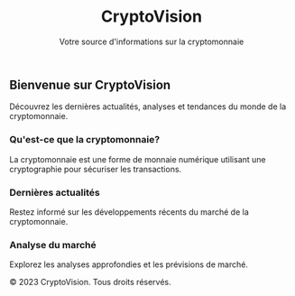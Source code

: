 <!DOCTYPE html>
<html lang="en">
<head>
    <meta charset="UTF-8">
    <meta name="viewport" content="width=device-width, initial-scale=1.0">
    <link rel="stylesheet" href="styles.css">
    <title>CryptoVision</title>
</head>
<body>
    <header>
        <h1>CryptoVision</h1>
        <p>Votre source d'informations sur la cryptomonnaie</p>
    </header>
    <section id="intro">
        <h2>Bienvenue sur CryptoVision</h2>
        <p>Découvrez les dernières actualités, analyses et tendances du monde de la cryptomonnaie.</p>
    </section>
    <section id="content">
        <article>
            <h3>Qu'est-ce que la cryptomonnaie?</h3>
            <p>La cryptomonnaie est une forme de monnaie numérique utilisant une cryptographie pour sécuriser les transactions.</p>
        </article>
        <article>
            <h3>Dernières actualités</h3>
            <p>Restez informé sur les développements récents du marché de la cryptomonnaie.</p>
        </article>
        <article>
            <h3>Analyse du marché</h3>
            <p>Explorez les analyses approfondies et les prévisions de marché.</p>
        </article>
    </section>
    <footer>
        <p>&copy; 2023 CryptoVision. Tous droits réservés.</p>
    </footer>
</body>
</html>
